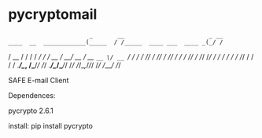 # pycryptomail
                           _       __                        _ __
    ____  __  ____________(_____  / /_____  ____ ___  ____ _(_/ /
   / __ \/ / / / ___/ ___/ / __ \/ __/ __ \/ __ `__ \/ __ `/ / /
  / /_/ / /_/ / /__/ /  / / /_/ / /_/ /_/ / / / / / / /_/ / / /
 / .___/\__, /\___/_/  /_/ .___/\__/\____/_/ /_/ /_/\__,_/_/_/
/_/    /____/           /_/

SAFE E-mail Client

Dependences:

pycrypto 2.6.1

install: pip install pycrypto
